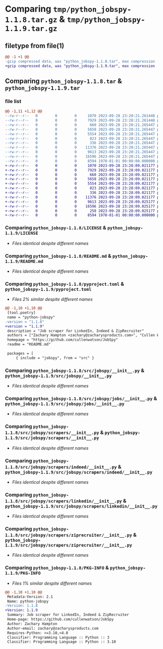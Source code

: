 # Comparing `tmp/python_jobspy-1.1.8.tar.gz` & `tmp/python_jobspy-1.1.9.tar.gz`

## filetype from file(1)

```diff
@@ -1 +1 @@
-gzip compressed data, was "python_jobspy-1.1.8.tar", max compression
+gzip compressed data, was "python_jobspy-1.1.9.tar", max compression
```

## Comparing `python_jobspy-1.1.8.tar` & `python_jobspy-1.1.9.tar`

### file list

```diff
@@ -1,11 +1,12 @@
--rw-r--r--   0        0        0     1070 2023-09-28 23:20:21.261448 python_jobspy-1.1.8/LICENSE
--rw-r--r--   0        0        0     7929 2023-09-28 23:20:21.261448 python_jobspy-1.1.8/README.md
--rw-r--r--   0        0        0      660 2023-09-28 23:20:21.265447 python_jobspy-1.1.8/pyproject.toml
--rw-r--r--   0        0        0     5658 2023-09-28 23:20:21.265447 python_jobspy-1.1.8/src/jobspy/__init__.py
--rw-r--r--   0        0        0     5554 2023-09-28 23:20:21.265447 python_jobspy-1.1.8/src/jobspy/jobs/__init__.py
--rw-r--r--   0        0        0      823 2023-09-28 23:20:21.265447 python_jobspy-1.1.8/src/jobspy/scrapers/__init__.py
--rw-r--r--   0        0        0      336 2023-09-28 23:20:21.265447 python_jobspy-1.1.8/src/jobspy/scrapers/exceptions.py
--rw-r--r--   0        0        0    11376 2023-09-28 23:20:21.265447 python_jobspy-1.1.8/src/jobspy/scrapers/indeed/__init__.py
--rw-r--r--   0        0        0     9613 2023-09-28 23:20:21.265447 python_jobspy-1.1.8/src/jobspy/scrapers/linkedin/__init__.py
--rw-r--r--   0        0        0    16596 2023-09-28 23:20:21.265447 python_jobspy-1.1.8/src/jobspy/scrapers/ziprecruiter/__init__.py
--rw-r--r--   0        0        0     8594 1970-01-01 00:00:00.000000 python_jobspy-1.1.8/PKG-INFO
+-rw-r--r--   0        0        0     1070 2023-09-28 23:28:09.021177 python_jobspy-1.1.9/LICENSE
+-rw-r--r--   0        0        0     7929 2023-09-28 23:28:09.021177 python_jobspy-1.1.9/README.md
+-rw-r--r--   0        0        0      660 2023-09-28 23:28:09.021177 python_jobspy-1.1.9/pyproject.toml
+-rw-r--r--   0        0        0     5658 2023-09-28 23:28:09.021177 python_jobspy-1.1.9/src/jobspy/__init__.py
+-rw-r--r--   0        0        0     5554 2023-09-28 23:28:09.021177 python_jobspy-1.1.9/src/jobspy/jobs/__init__.py
+-rw-r--r--   0        0        0      823 2023-09-28 23:28:09.021177 python_jobspy-1.1.9/src/jobspy/scrapers/__init__.py
+-rw-r--r--   0        0        0      336 2023-09-28 23:28:09.021177 python_jobspy-1.1.9/src/jobspy/scrapers/exceptions.py
+-rw-r--r--   0        0        0    11376 2023-09-28 23:28:09.021177 python_jobspy-1.1.9/src/jobspy/scrapers/indeed/__init__.py
+-rw-r--r--   0        0        0     9613 2023-09-28 23:28:09.025177 python_jobspy-1.1.9/src/jobspy/scrapers/linkedin/__init__.py
+-rw-r--r--   0        0        0    16596 2023-09-28 23:28:09.025177 python_jobspy-1.1.9/src/jobspy/scrapers/ziprecruiter/__init__.py
+-rw-r--r--   0        0        0      258 2023-09-28 23:28:09.025177 python_jobspy-1.1.9/src/jobspy/utils.py
+-rw-r--r--   0        0        0     8594 1970-01-01 00:00:00.000000 python_jobspy-1.1.9/PKG-INFO
```

### Comparing `python_jobspy-1.1.8/LICENSE` & `python_jobspy-1.1.9/LICENSE`

 * *Files identical despite different names*

### Comparing `python_jobspy-1.1.8/README.md` & `python_jobspy-1.1.9/README.md`

 * *Files identical despite different names*

### Comparing `python_jobspy-1.1.8/pyproject.toml` & `python_jobspy-1.1.9/pyproject.toml`

 * *Files 2% similar despite different names*

```diff
@@ -1,10 +1,10 @@
 [tool.poetry]
 name = "python-jobspy"
-version = "1.1.8"
+version = "1.1.9"
 description = "Job scraper for LinkedIn, Indeed & ZipRecruiter"
 authors = ["Zachary Hampton <zachary@zacharysproducts.com>", "Cullen Watson <cullen@cullen.ai>"]
 homepage = "https://github.com/cullenwatson/JobSpy"
 readme = "README.md"
 
 packages = [
     { include = "jobspy", from = "src" }
```

### Comparing `python_jobspy-1.1.8/src/jobspy/__init__.py` & `python_jobspy-1.1.9/src/jobspy/__init__.py`

 * *Files identical despite different names*

### Comparing `python_jobspy-1.1.8/src/jobspy/jobs/__init__.py` & `python_jobspy-1.1.9/src/jobspy/jobs/__init__.py`

 * *Files identical despite different names*

### Comparing `python_jobspy-1.1.8/src/jobspy/scrapers/__init__.py` & `python_jobspy-1.1.9/src/jobspy/scrapers/__init__.py`

 * *Files identical despite different names*

### Comparing `python_jobspy-1.1.8/src/jobspy/scrapers/indeed/__init__.py` & `python_jobspy-1.1.9/src/jobspy/scrapers/indeed/__init__.py`

 * *Files identical despite different names*

### Comparing `python_jobspy-1.1.8/src/jobspy/scrapers/linkedin/__init__.py` & `python_jobspy-1.1.9/src/jobspy/scrapers/linkedin/__init__.py`

 * *Files identical despite different names*

### Comparing `python_jobspy-1.1.8/src/jobspy/scrapers/ziprecruiter/__init__.py` & `python_jobspy-1.1.9/src/jobspy/scrapers/ziprecruiter/__init__.py`

 * *Files identical despite different names*

### Comparing `python_jobspy-1.1.8/PKG-INFO` & `python_jobspy-1.1.9/PKG-INFO`

 * *Files 1% similar despite different names*

```diff
@@ -1,10 +1,10 @@
 Metadata-Version: 2.1
 Name: python-jobspy
-Version: 1.1.8
+Version: 1.1.9
 Summary: Job scraper for LinkedIn, Indeed & ZipRecruiter
 Home-page: https://github.com/cullenwatson/JobSpy
 Author: Zachary Hampton
 Author-email: zachary@zacharysproducts.com
 Requires-Python: >=3.10,<4.0
 Classifier: Programming Language :: Python :: 3
 Classifier: Programming Language :: Python :: 3.10
```

